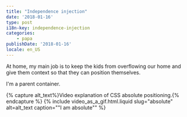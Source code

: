 ```yaml
---
title: "Independence injection"
date: '2018-01-16'
type: post
i18n-key: independence-injection
categories:
    - papa
publishDate: '2018-01-16'
locale: en_US
---
```


At home, my main job is to keep the kids from overflowing our home and give them context so that they can position themselves.

I'm a parent container.

{% capture alt_text%}Video explanation of CSS absolute positioning.{% endcapture %}
{% include video_as_a_gif.html.liquid
slug="absolute"
alt=alt_text
caption="&quot;I am absolute&quot;"
%}
